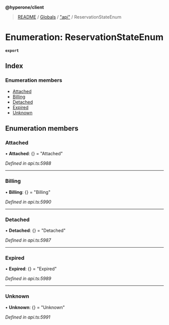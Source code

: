 **@hyperone/client**

> [README](../README.md) / [Globals](../globals.md) / ["api"](../modules/_api_.md) / ReservationStateEnum

# Enumeration: ReservationStateEnum

**`export`** 

## Index

### Enumeration members

* [Attached](_api_.reservationstateenum.md#attached)
* [Billing](_api_.reservationstateenum.md#billing)
* [Detached](_api_.reservationstateenum.md#detached)
* [Expired](_api_.reservationstateenum.md#expired)
* [Unknown](_api_.reservationstateenum.md#unknown)

## Enumeration members

### Attached

•  **Attached**: {} = "Attached"

*Defined in api.ts:5988*

___

### Billing

•  **Billing**: {} = "Billing"

*Defined in api.ts:5990*

___

### Detached

•  **Detached**: {} = "Detached"

*Defined in api.ts:5987*

___

### Expired

•  **Expired**: {} = "Expired"

*Defined in api.ts:5989*

___

### Unknown

•  **Unknown**: {} = "Unknown"

*Defined in api.ts:5991*
